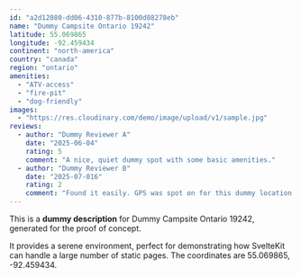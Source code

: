```yaml
---
id: "a2d12080-dd06-4310-877b-8100d88278eb"
name: "Dummy Campsite Ontario 19242"
latitude: 55.069865
longitude: -92.459434
continent: "north-america"
country: "canada"
region: "ontario"
amenities:
  - "ATV-access"
  - "fire-pit"
  - "dog-friendly"
images:
  - "https://res.cloudinary.com/demo/image/upload/v1/sample.jpg"
reviews:
  - author: "Dummy Reviewer A"
    date: "2025-06-04"
    rating: 5
    comment: "A nice, quiet dummy spot with some basic amenities."
  - author: "Dummy Reviewer B"
    date: "2025-07-016"
    rating: 2
    comment: "Found it easily. GPS was spot on for this dummy location."
---
```


This is a **dummy description** for Dummy Campsite Ontario 19242, generated for the proof of concept.

It provides a serene environment, perfect for demonstrating how SvelteKit can handle a large number of static pages. The coordinates are 55.069865, -92.459434.
